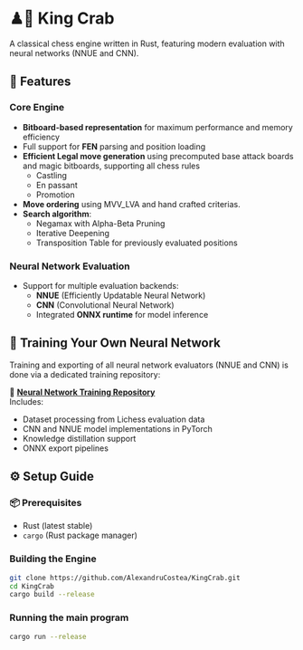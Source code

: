 # ♟🦀 King Crab

A classical chess engine written in Rust, featuring modern evaluation with neural networks (NNUE and CNN).


## 🚀 Features

### Core Engine
- **Bitboard-based representation** for maximum performance and memory efficiency
- Full support for **FEN** parsing and position loading
- **Efficient Legal move generation** using precomputed base attack boards and magic bitboards, supporting all chess rules
  - Castling
  - En passant
  - Promotion
- **Move ordering** using MVV_LVA and hand crafted criterias.
- **Search algorithm**:
  - Negamax with Alpha-Beta Pruning
  - Iterative Deepening
  - Transposition Table for previously evaluated positions

### Neural Network Evaluation
- Support for multiple evaluation backends:
  - **NNUE** (Efficiently Updatable Neural Network)
  - **CNN** (Convolutional Neural Network)
  - Integrated **ONNX runtime** for model inference
 

## 🧠 Training Your Own Neural Network

Training and exporting of all neural network evaluators (NNUE and CNN) is done via a dedicated training repository:

🔗 **[Neural Network Training Repository](https://github.com/AlexandruCostea/kingcrab-evaluation)**  
Includes:
- Dataset processing from Lichess evaluation data
- CNN and NNUE model implementations in PyTorch
- Knowledge distillation support
- ONNX export pipelines


## ⚙️ Setup Guide

### 📦 Prerequisites
- Rust (latest stable)
- `cargo` (Rust package manager)

### Building the Engine

```bash
git clone https://github.com/AlexandruCostea/KingCrab.git
cd KingCrab
cargo build --release
```

### Running the main program
```bash
cargo run --release
```
